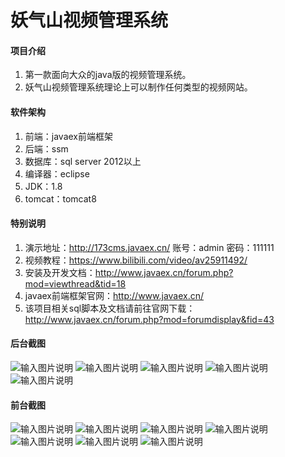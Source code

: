 # 妖气山视频管理系统

#### 项目介绍
1. 第一款面向大众的java版的视频管理系统。
2. 妖气山视频管理系统理论上可以制作任何类型的视频网站。

#### 软件架构
1. 前端：javaex前端框架
2. 后端：ssm
3. 数据库：sql server 2012以上
4. 编译器：eclipse
5. JDK：1.8
6. tomcat：tomcat8

#### 特别说明
1. 演示地址：http://173cms.javaex.cn/
    账号：admin
    密码：111111
2. 视频教程：https://www.bilibili.com/video/av25911492/
3. 安装及开发文档：http://www.javaex.cn/forum.php?mod=viewthread&tid=18
4. javaex前端框架官网：http://www.javaex.cn/
5. 该项目相关sql脚本及文档请前往官网下载：http://www.javaex.cn/forum.php?mod=forumdisplay&fid=43

#### 后台截图
![输入图片说明](https://gitee.com/uploads/images/2018/0701/134017_2870e560_1712536.png "1.png")
![输入图片说明](https://gitee.com/uploads/images/2018/0701/134049_9c3c359d_1712536.png "2.png")
![输入图片说明](https://gitee.com/uploads/images/2018/0701/134138_99ddc69e_1712536.png "3.png")
![输入图片说明](https://gitee.com/uploads/images/2018/0701/134159_61b92cc9_1712536.png "4.png")
![输入图片说明](https://gitee.com/uploads/images/2018/0701/134226_d369994f_1712536.png "5.png")

#### 前台截图
![输入图片说明](https://gitee.com/uploads/images/2018/0701/190529_86a78e67_1712536.jpeg "6.jpg")
![输入图片说明](https://gitee.com/uploads/images/2018/0701/190537_7bbc4cfb_1712536.jpeg "7.jpg")
![输入图片说明](https://gitee.com/uploads/images/2018/0701/134844_1081a31f_1712536.jpeg "8.jpg")
![输入图片说明](https://gitee.com/uploads/images/2018/0701/135047_9fc036b5_1712536.jpeg "9.jpg")
![输入图片说明](https://gitee.com/uploads/images/2018/0701/135117_3230dbc0_1712536.jpeg "10.jpg")
![输入图片说明](https://gitee.com/uploads/images/2018/0701/135201_147684e3_1712536.jpeg "11.jpg")
![输入图片说明](https://gitee.com/uploads/images/2018/0701/135223_0d89c215_1712536.jpeg "12.jpg")
